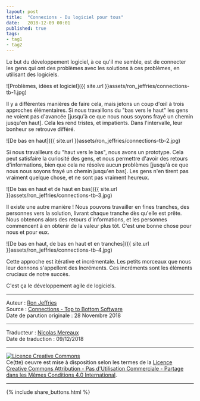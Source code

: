 ```yaml
---
layout: post
title:  "Connexions - Du logiciel pour tous"
date:   2018-12-09 00:01
published: true
tags:
- tag1
- tag2
---
```


Le but du développement logiciel, à ce qu'il me semble, est de connecter les gens qui ont des problèmes avec les solutions à ces problèmes, en utilisant des logiciels.

![Problèmes, idées et logiciel]({{ site.url }}assets/ron_jeffries/connections-tb-1.jpg)

Il y a différentes manières de faire cela, mais jetons un coup d'œil à trois approches élémentaires. Si nous travaillons du "bas vers le haut" les gens ne voient pas d'avancée [jusqu'à ce que nous nous soyons frayé un chemin jusqu'en haut]. Cela les rend tristes, et impatients. Dans l'intervalle, leur bonheur se retrouve différé.

![De bas en haut]({{ site.url }}assets/ron_jeffries/connections-tb-2.jpg)

Si nous travailleurs du "haut vers le bas", nous avons un prototype. Cela peut satisfaire la curiosité des gens, et nous permettre d'avoir des retours d'informations, bien que cela ne résolve aucun problèmes [jusqu'à ce que nous nous soyons frayé un chemin jusqu'en bas]. Les gens n'en tirent pas vraiment  quelque chose, et ne sont pas vraiment heureux.

![De bas en haut et de haut en bas]({{ site.url }}assets/ron_jeffries/connections-tb-3.jpg)

Il existe une autre manière ! Nous pouvons travailler en fines tranches, des personnes vers la solution, livrant chaque tranche dès qu'elle est prête. Nous obtenons alors des retours d'informations, et les personnes commencent à en obtenir de la valeur plus tôt. C'est une bonne chose pour nous et pour eux.

![De bas en haut, de bas en haut et en tranches]({{ site.url }}assets/ron_jeffries/connections-tb-4.jpg)

Cette approche est itérative et incrémentale. Les petits morceaux que nous leur donnons s'appellent des Incréments. Ces incréments sont les éléments cruciaux de notre succès.

C'est ça le développement agile de logiciels.

---
Auteur : [Ron Jeffries](https://ronjeffries.com/about.html)  
Source : [Connections - Top to Bottom Software](https://ronjeffries.com/articles/018-01ff/top-bottom-twitter/)  
Date de parution originale : 28 Novembre 2018  

---
Traducteur : [Nicolas Mereaux](http://www.les-traducteurs-agiles.org/traducteurs/)  
Date de traduction : 09/12/2018  

---

<a rel="license" href="http://creativecommons.org/licenses/by-nc-sa/4.0/"><img alt="Licence Creative Commons" style="border-width:0" src="http://i.creativecommons.org/l/by-nc-sa/4.0/88x31.png" /></a><br />Ce(tte) oeuvre est mise à disposition selon les termes de la <a rel="license" href="http://creativecommons.org/licenses/by-nc-sa/4.0/">Licence Creative Commons Attribution - Pas d'Utilisation Commerciale - Partage dans les Mêmes Conditions 4.0 International</a>.

---

{% include share_buttons.html %}

